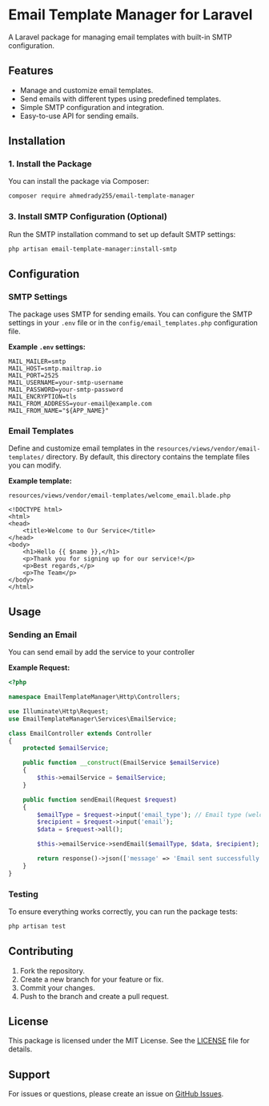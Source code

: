 # Email Template Manager for Laravel

A Laravel package for managing email templates with built-in SMTP configuration.

## Features

- Manage and customize email templates.
- Send emails with different types using predefined templates.
- Simple SMTP configuration and integration.
- Easy-to-use API for sending emails.

## Installation

### 1. Install the Package

You can install the package via Composer:

```bash
composer require ahmedrady255/email-template-manager
```
### 3. Install SMTP Configuration (Optional)

Run the SMTP installation command to set up default SMTP settings:

```bash
php artisan email-template-manager:install-smtp
```

## Configuration

### SMTP Settings

The package uses SMTP for sending emails. You can configure the SMTP settings in your `.env` file or in the `config/email_templates.php` configuration file.

**Example `.env` settings:**

```dotenv
MAIL_MAILER=smtp
MAIL_HOST=smtp.mailtrap.io
MAIL_PORT=2525
MAIL_USERNAME=your-smtp-username
MAIL_PASSWORD=your-smtp-password
MAIL_ENCRYPTION=tls
MAIL_FROM_ADDRESS=your-email@example.com
MAIL_FROM_NAME="${APP_NAME}"
```

### Email Templates

Define and customize email templates in the `resources/views/vendor/email-templates/` directory. By default, this directory contains the template files you can modify.

**Example template:**

`resources/views/vendor/email-templates/welcome_email.blade.php`

```blade
<!DOCTYPE html>
<html>
<head>
    <title>Welcome to Our Service</title>
</head>
<body>
    <h1>Hello {{ $name }},</h1>
    <p>Thank you for signing up for our service!</p>
    <p>Best regards,</p>
    <p>The Team</p>
</body>
</html>
```

## Usage

### Sending an Email
You can send email by add the service to your controller 

**Example Request:**

```php
<?php

namespace EmailTemplateManager\Http\Controllers;

use Illuminate\Http\Request;
use EmailTemplateManager\Services\EmailService;

class EmailController extends Controller
{
    protected $emailService;

    public function __construct(EmailService $emailService)
    {
        $this->emailService = $emailService;
    }

    public function sendEmail(Request $request)
    {
        $emailType = $request->input('email_type'); // Email type (welcome, order, etc.)
        $recipient = $request->input('email');
        $data = $request->all();

        $this->emailService->sendEmail($emailType, $data, $recipient);

        return response()->json(['message' => 'Email sent successfully.']);
    }
}

```

### Testing

To ensure everything works correctly, you can run the package tests:

```bash
php artisan test
```

## Contributing

1. Fork the repository.
2. Create a new branch for your feature or fix.
3. Commit your changes.
4. Push to the branch and create a pull request.

## License

This package is licensed under the MIT License. See the [LICENSE](LICENSE) file for details.

## Support

For issues or questions, please create an issue on [GitHub Issues](https://github.com/your-namespace/email-template-manager/issues).
